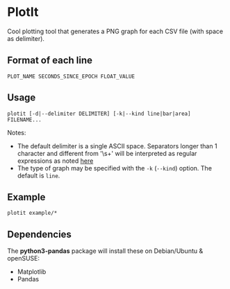 # PlotIt

Cool plotting tool that generates a PNG graph for each CSV file (with space as delimiter).

## Format of each line

`PLOT_NAME SECONDS_SINCE_EPOCH FLOAT_VALUE`

## Usage

`plotit [-d|--delimiter DELIMITER] [-k|--kind line|bar|area] FILENAME...`

Notes:
- The default delimiter is a single ASCII space.  Separators longer than 1 character and different from '\s+' will be interpreted as regular expressions as noted [here](https://pandas.pydata.org/pandas-docs/stable/reference/api/pandas.read_csv.html)
- The type of graph may be specified with the `-k` (`--kind`) option.  The default is `line`.

## Example

`plotit example/*`

## Dependencies

The **python3-pandas** package will install these on Debian/Ubuntu & openSUSE:

- Matplotlib
- Pandas
